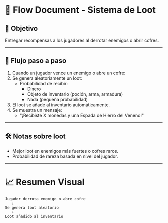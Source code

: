 # 📄 **Flow Document - Sistema de Loot**

## 🎯 **Objetivo**

Entregar recompensas a los jugadores al derrotar enemigos o abrir cofres.

---

## 🧭 **Flujo paso a paso**

1. Cuando un jugador vence un enemigo o abre un cofre:
2. Se genera aleatoriamente un loot:
   - Probabilidad de recibir:
     - Dinero
     - Objeto de inventario (poción, arma, armadura)
     - Nada (pequeña probabilidad)
3. El loot se añade al inventario automáticamente.
4. Se muestra un mensaje:
   - "¡Recibiste X monedas y una Espada de Hierro del Veneno!"

---

## 🛠️ **Notas sobre loot**

- Mejor loot en enemigos más fuertes o cofres raros.
- Probabilidad de rareza basada en nivel del jugador.

---

# 📈 **Resumen Visual**

```
Jugador derrota enemigo o abre cofre
   ↓
Se genera loot aleatorio
   ↓
Loot añadido al inventario
```
